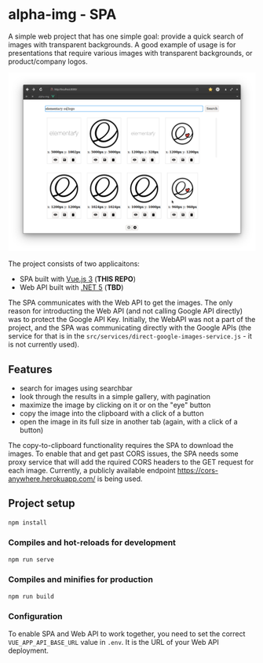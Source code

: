 # alpha-img - SPA

A simple web project that has one simple goal: provide a quick search of images
with transparent backgrounds. A good example of usage is for presentations that
require various images with transparent backgrounds, or product/company logos.

![alpha-img screenshot](docs/img/app_screenshot.png)

The project consists of two applicaitons:

- SPA built with [Vue.js 3](https://vuejs.org/) (**THIS REPO**)
- Web API built with [.NET 5](https://dotnet.microsoft.com/) (**TBD**)

The SPA communicates with the Web API to get the images. The only reason for
introducting the Web API (and not calling Google API directly) was to protect
the Google API Key. Initially, the WebAPI was not a part of the project, and the
SPA was communicating directly with the Google APIs (the service for that is in
the `src/services/direct-google-images-service.js` - it is not currently used).

## Features

- search for images using searchbar
- look through the results in a simple gallery, with pagination
- maximize the image by clicking on it or on the "eye" button
- copy the image into the clipboard with a click of a button
- open the image in its full size in another tab (again, with a click of a
  button)

The copy-to-clipboard functionality requires the SPA to download the images. To enable
that and get past CORS issues, the SPA needs some proxy service that will add
the rquired CORS headers to the GET request for each image. Currently, a
publicly available endpoint https://cors-anywhere.herokuapp.com/ is being used.

## Project setup

```
npm install
```

### Compiles and hot-reloads for development
```
npm run serve
```

### Compiles and minifies for production
```
npm run build
```

### Configuration

To enable SPA and Web API to work together, you need to set the correct
`VUE_APP_API_BASE_URL` value in `.env`. It is the URL of your Web API
deployment.